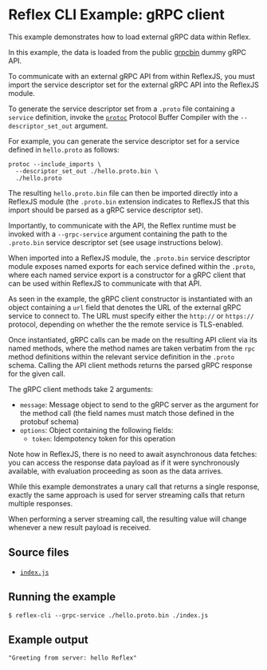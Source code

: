 # Reflex CLI Example: gRPC client

This example demonstrates how to load external gRPC data within Reflex.

In this example, the data is loaded from the public [grpcbin](https://grpcb.in/) dummy gRPC API.

To communicate with an external gRPC API from within ReflexJS, you must import the service descriptor set for the external gRPC API into the ReflexJS module.

To generate the service descriptor set from a `.proto` file containing a `service` definition, invoke the [`protoc`](https://grpc.io/docs/protoc-installation/) Protocol Buffer Compiler with the `--descriptor_set_out` argument.

For example, you can generate the service descriptor set for a service defined in `hello.proto` as follows:

```shell
protoc --include_imports \
  --descriptor_set_out ./hello.proto.bin \
  ./hello.proto
```

The resulting `hello.proto.bin` file can then be imported directly into a ReflexJS module (the `.proto.bin` extension indicates to ReflexJS that this import should be parsed as a gRPC service descriptor set).

Importantly, to communicate with the API, the Reflex runtime must be invoked with a `--grpc-service` argument containing the path to the `.proto.bin` service descriptor set (see usage instructions below).

When imported into a ReflexJS module, the `.proto.bin` service descriptor module exposes named exports for each service defined within the `.proto`, where each named service export is a constructor for a gRPC client that can be used within ReflexJS to communicate with that API.

As seen in the example, the gRPC client constructor is instantiated with an object containing a `url` field that denotes the URL of the external gRPC service to connect to. The URL must specify either the `http://` or `https://` protocol, depending on whether the the remote service is TLS-enabled.

Once instantiated, gRPC calls can be made on the resulting API client via its named methods, where the method names are taken verbatim from the `rpc` method definitions within the relevant service definition in the `.proto` schema. Calling the API client methods returns the parsed gRPC response for the given call.

The gRPC client methods take 2 arguments:

- `message`: Message object to send to the gRPC server as the argument for the method call (the field names must match those defined in the protobuf schema)
- `options`: Object containing the following fields:
    - `token`: Idempotency token for this operation

Note how in ReflexJS, there is no need to await asynchronous data fetches: you can access the response data payload as if it were synchronously available, with evaluation proceeding as soon as the data arrives.

While this example demonstrates a unary call that returns a single response, exactly the same approach is used for server streaming calls that return multiple responses.

When performing a server streaming call, the resulting value will change whenever a new result payload is received.

## Source files

- [`index.js`](./index.js)

## Running the example

```shell
$ reflex-cli --grpc-service ./hello.proto.bin ./index.js
```

## Example output

```
"Greeting from server: hello Reflex"
```
